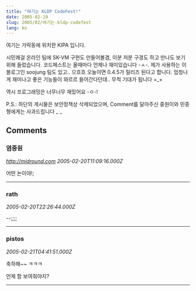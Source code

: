 ```yaml
---
title: "여기는 KLDP CodeFest!"
date: 2005-02-19
slug: 2005/02/여기는-kldp-codefest
lang: ko
---
```


여기는 가락동에 위치한 KIPA 입니다.

시민쾌걸 온라인 팀에 SK-VM 구현도 만들어볼겸, 이분 저분 구경도 하고 만나도 보기 위해 들렀습니다. 코드페스트는 올때마다 언제나 재미있습니다 -ㅅ-. 제가 사용하는 이 블로그인 soojung 팀도 있고.. 으흐흐 오늘이면 0.4.5가 릴리즈 된다고 합니다. 엄청나게 재미나고 좋은 기능들이 와르르 들어간다던데.. 무척 기대가 됩니다 +_+

역시 프로그래밍은 너무너무 재밌어요 -ㅇ-!

P.S.: 하단의 게시물은 보안정책상 삭제되었으며, Comment를 달아주신 중원이와 민종형에게는 사과드립니다 _ _

## Comments

### 염중원
*http://midround.com*
*2005-02-20T11:09:16.000Z*

어떤 뇬이야!;

---

### rath
*2005-02-20T22:26:44.000Z*

--;;;;

---

### pistos
*2005-02-21T04:41:51.000Z*

축하해~~ ㅋㅋㅋ

언제 함 보여줘야지?

---

